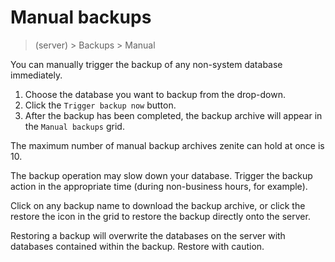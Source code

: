 # Manual backups

> (server) > Backups > Manual

You can manually trigger the backup of any non-system database immediately.

1. Choose the database you want to backup from the drop-down.
2. Click the `Trigger backup now` button.
3. After the backup has been completed, the backup archive will appear in the `Manual backups` grid.

The maximum number of manual backup archives zenite can hold at once is 10.

The backup operation may slow down your database. Trigger the backup action in the appropriate time (during non-business hours, for example).

Click on any backup name to download the backup archive, or click the restore the icon in the grid to restore the backup directly onto the server.

Restoring a backup will overwrite the databases on the server with databases contained within the backup. Restore with caution.